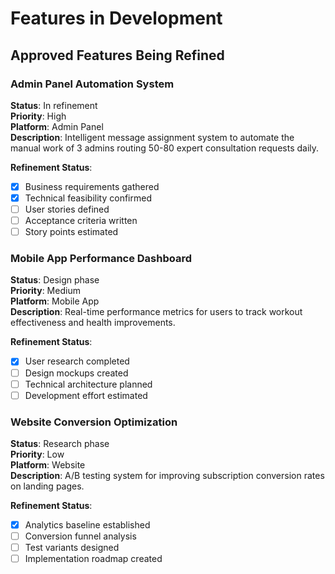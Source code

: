 # Features in Development

## Approved Features Being Refined

### Admin Panel Automation System
**Status**: In refinement  
**Priority**: High  
**Platform**: Admin Panel  
**Description**: Intelligent message assignment system to automate the manual work of 3 admins routing 50-80 expert consultation requests daily.

**Refinement Status**:
- [x] Business requirements gathered
- [x] Technical feasibility confirmed  
- [ ] User stories defined
- [ ] Acceptance criteria written
- [ ] Story points estimated

### Mobile App Performance Dashboard
**Status**: Design phase  
**Priority**: Medium  
**Platform**: Mobile App  
**Description**: Real-time performance metrics for users to track workout effectiveness and health improvements.

**Refinement Status**:
- [x] User research completed
- [ ] Design mockups created
- [ ] Technical architecture planned
- [ ] Development effort estimated

### Website Conversion Optimization
**Status**: Research phase  
**Priority**: Low  
**Platform**: Website  
**Description**: A/B testing system for improving subscription conversion rates on landing pages.

**Refinement Status**:
- [x] Analytics baseline established
- [ ] Conversion funnel analysis
- [ ] Test variants designed
- [ ] Implementation roadmap created